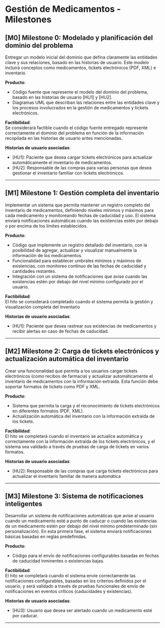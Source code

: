 # Gestión de Medicamentos - Milestones

## **[M0] Milestone 0: Modelado y planificación del dominio del problema**
Entregar un modelo inicial del dominio que defina claramente las entidades clave y sus relaciones, basado en las historias de usuario. Este modelo incluirá conceptos como medicamentos, tickets electrónicos (PDF, XML) e inventario.

**Producto**:
- Código fuente que represente el modelo del dominio del problema, basado en las historias de usuario [HU1] y [HU2].
- Diagramas UML que describan las relaciones entre las entidades clave y los procesos involucrados en la gestión de medicamentos y tickets electrónicos.
  
**Factibilidad**:  
Se considerará factible cuando el código fuente entregado represente correctamente el dominio del problema en función de la información recopilada en las historias de usuario antes mencionadas.

**Historias de usuario asociadas**:  
- [HU1]: Paciente que desea cargar tickets electrónicos para actualizar automáticamente el inventario de medicamentos.
- [HU2]: Responsable de las compras para varias personas que desea gestionar el inventario familiar con tickets electrónicos.
 
---

## **[M1] Milestone 1: Gestión completa del inventario**
Implementar un sistema que permita mantener un registro completo del inventario de medicamentos, definiendo niveles mínimos y máximos para cada medicamento y monitoreando fechas de caducidad y uso. El sistema enviará notificaciones automáticas cuando las existencias estén por debajo o por encima de los límites establecidos.

**Producto**:  
- Código que implemente un registro detallado del inventario, con la posibilidad de agregar, actualizar y visualizar manualmente la información de los medicamentos.
- Funcionalidad para establecer umbrales mínimos y máximos de existencias, con monitoreo continuo de las fechas de caducidad y cantidades restantes.
- Integración con un sistema de notificaciones que avise cuando las existencias estén por debajo del nivel mínimo configurado por el usuario.

**Factibilidad**:  
El hito se considerará completado cuando el sistema permita la gestión y visualización completa del inventario

**Historias de usuario asociadas**:  
- [HU1]: Paciente que desea rastrear sus existencias de medicamentos y recibir alertas en caso de fechas de caducidad.

---

## **[M2] Milestone 2: Carga de tickets electrónicos y actualización automática del inventario**
Crear una funcionalidad que permita a los usuarios cargar tickets electrónicos (como recibos de farmacia) y actualizar automáticamente el inventario de medicamentos con la información extraída. Esta función debe soportar formatos de tickets como PDF y XML.

**Producto**:  
- Sistema que permita la carga y el reconocimiento de tickets electrónicos en diferentes formatos (PDF, XML).
- Actualización automática del inventario con la información extraída de los tickets.

**Factibilidad**:  
El hito se completará cuando el inventario se actualice automática y correctamente con la información extraída de los tickets electrónicos, y el sistema sea validado a través de pruebas de carga de tickets en varios formatos.

**Historias de usuario asociadas**:  
- [HU2]: Responsable de las compras que carga tickets electrónicos para actualizar el inventario familiar de manera automática

---

## **[M3] Milestone 3: Sistema de notificaciones inteligentes**
Desarrollar un sistema de notificaciones automáticas que avise al usuario cuando un medicamento esté a punto de caducar o cuando las existencias de un medicamento estén por debajo del nivel mínimo predeterminado (sin personalización). En esta primera fase, el sistema enviará notificaciones básicas basadas en reglas predefinidas.

**Producto**:  
- Código para el envío de notificaciones configurables basadas en fechas de caducidad inminentes o existencias bajas.

**Factibilidad**:  
El hito se completará cuando el sistema envíe correctamente las notificaciones configurables, basadas en los criterios definidos por el usuario, y será validado a través de pruebas funcionales de envío de notificaciones en eventos críticos (caducidades y existencias).

**Historias de usuario asociadas**:  
- [HU3]: Usuario que desea ser alertado cuando un medicamento esté por caducar.
---
